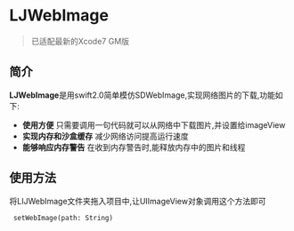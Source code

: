 # LJWebImage

> 已适配最新的Xcode7 GM版

## 简介
**LJWebImage**是用swift2.0简单模仿SDWebImage,实现网络图片的下载,功能如下:


- **使用方便** 只需要调用一句代码就可以从网络中下载图片,并设置给imageView
- **实现内存和沙盒缓存** 减少网络访问提高运行速度
- **能够响应内存警告** 在收到内存警告时,能释放内存中的图片和线程

## 使用方法

将LIJWebImage文件夹拖入项目中,让UIImageView对象调用这个方法即可
```
 setWebImage(path: String)
```


